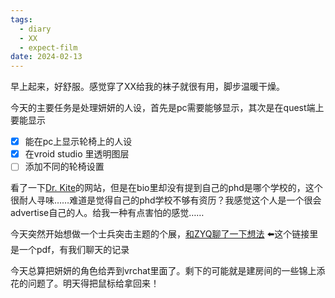 ```yaml
---
tags:
  - diary
  - XX
  - expect-film
date: 2024-02-13
---
```

早上起来，好舒服。感觉穿了XX给我的袜子就很有用，脚步温暖干燥。

今天的主要任务是处理妍妍的人设，首先是pc需要能够显示，其次是在quest端上要能显示

- [x] 能在pc上显示轮椅上的人设
- [x] 在vroid studio 里透明图层
- [ ] 添加不同的轮椅设置

看了一下[Dr. Kite](https://www.kitekitekitekite.com)的网站，但是在bio里却没有提到自己的phd是哪个学校的，这个很耐人寻味……难道是觉得自己的phd学校不够有资历？我感觉这个人是一个很会advertise自己的人。给我一种有点害怕的感觉……

今天突然开始想做一个士兵突击主题的个展，[和ZYQ聊了一下想法](https://cdn.discordapp.com/attachments/1205205561222635580/1207111723463475270/622a909b33cf2fc1.pdf?ex=65de7565&is=65cc0065&hm=cbad7dea5879a0b501bb96e61b2c95f166796fe2e3b873d1fcf444b15c123e19&) ⬅️这个链接里是一个pdf，有我们聊天的记录

今天总算把妍妍的角色给弄到vrchat里面了。剩下的可能就是建房间的一些锦上添花的问题了。明天得把鼠标给拿回来！
